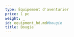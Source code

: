 ```yaml
---
type: Équipement d'aventurier
price: 1 pc
weight: _
id: equipment_hd.md#bougie
title: Bougie
---
```


